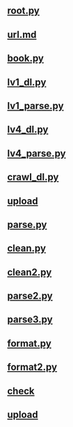 ## [root.py](./root.py)

## [url.md](./url.md)

## [book.py](./book.py)

## [lv1_dl.py](./lv1_dl.py)

## [lv1_parse.py](./lv1_parse.py)

## [lv4_dl.py](./lv4_dl.py)

## [lv4_parse.py](./lv4_parse.py)

## [crawl_dl.py](./crawl_dl.py)

## [upload](./upload.py)

## [parse.py](./parse.py)

## [clean.py](./clean.py)

## [clean2.py](./clean2.py)

## [parse2.py](./parse2.py)

## [parse3.py](./parse3.py)

## [format.py](./format.py)

## [format2.py](./format2.py)

## [check](./check.py)

## [upload](./upload.py)
